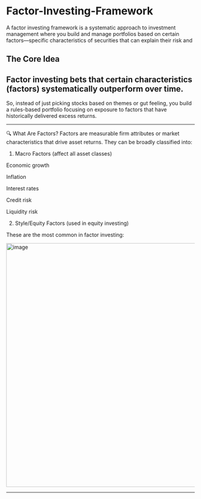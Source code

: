 # Factor-Investing-Framework

A factor investing framework is a systematic approach to investment management where you build and manage portfolios based on certain factors—specific characteristics of securities that can explain their risk and  



 The Core Idea
 -------

 Factor investing bets that certain characteristics (factors) systematically outperform over time.
 ----

So, instead of just picking stocks based on themes or gut feeling, you build a rules-based portfolio focusing on exposure to factors that have historically delivered excess returns.

-------------

🔍 What Are Factors?
Factors are measurable firm attributes or market characteristics that drive asset returns. They can be broadly classified into:

1. Macro Factors (affect all asset classes)
   
  Economic growth
  
  Inflation
  
  Interest rates
  
  Credit risk
  
  Liquidity risk


2. Style/Equity Factors (used in equity investing)

These are the most common in factor investing:

<img width="652" alt="image" src="https://github.com/user-attachments/assets/51df9652-e73b-4b35-b489-3d3753c2ba4c" />


----------------



